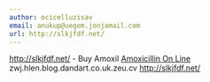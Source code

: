 ```yaml
---
author: ocicelluzisav
email: anukup@uegem.jonjamail.com
url: http://slkjfdf.net/
---
```


http://slkjfdf.net/ - Buy Amoxil <a href="http://slkjfdf.net/">Amoxicillin On Line</a> zwj.hlen.blog.dandart.co.uk.zeu.cv http://slkjfdf.net/